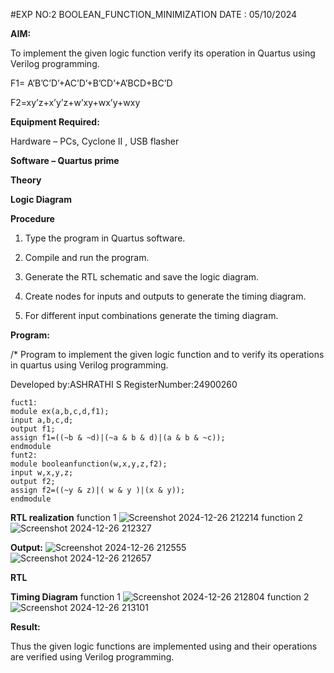 #EXP NO:2 BOOLEAN_FUNCTION_MINIMIZATION
DATE : 05/10/2024

**AIM:**

To implement the given logic function verify its operation in Quartus using Verilog programming.

F1= A’B’C’D’+AC’D’+B’CD’+A’BCD+BC’D 

F2=xy’z+x’y’z+w’xy+wx’y+wxy

**Equipment Required:**

Hardware – PCs, Cyclone II , USB flasher

**Software – Quartus prime**

**Theory**

**Logic Diagram**

**Procedure**

1.	Type the program in Quartus software.

2.	Compile and run the program.

3.	Generate the RTL schematic and save the logic diagram.

4.	Create nodes for inputs and outputs to generate the timing diagram.

5.	For different input combinations generate the timing diagram.


**Program:**

/* Program to implement the given logic function and to verify its operations in quartus using Verilog programming. 

Developed by:ASHRATHI S RegisterNumber:24900260

```
fuct1:
module ex(a,b,c,d,f1);
input a,b,c,d;
output f1;
assign f1=((~b & ~d)|(~a & b & d)|(a & b & ~c));
endmodule
funt2:
module booleanfunction(w,x,y,z,f2);
input w,x,y,z;
output f2;
assign f2=((~y & z)|( w & y )|(x & y));
endmodule
```

**RTL realization**
function 1
![Screenshot 2024-12-26 212214](https://github.com/user-attachments/assets/71246da9-7a57-4805-a103-5aeb0f9e91da)
function 2
![Screenshot 2024-12-26 212327](https://github.com/user-attachments/assets/123c7a03-30d2-4c16-b701-523550347742)

**Output:**
![Screenshot 2024-12-26 212555](https://github.com/user-attachments/assets/5e3f9f0e-7c32-47c1-9b99-b21cf26c5f0e)
![Screenshot 2024-12-26 212657](https://github.com/user-attachments/assets/9e316d08-343c-4694-b237-c012671f3aaa)



**RTL**

**Timing Diagram**
function 1
![Screenshot 2024-12-26 212804](https://github.com/user-attachments/assets/3abb4d34-7f1c-4161-98bb-793bbe92a651)
function 2
![Screenshot 2024-12-26 213101](https://github.com/user-attachments/assets/cda63ab4-8e22-435d-8afe-7a280ec86e32)


**Result:**

Thus the given logic functions are implemented using and their operations are verified using Verilog programming.

